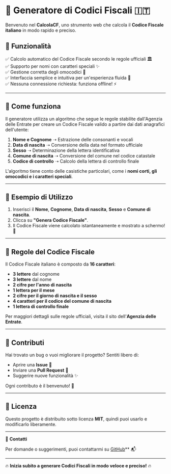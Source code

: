 # 🔢 Generatore di Codici Fiscali 🇮🇹

Benvenuto nel **CalcolaCF**, uno strumento web che calcola il **Codice Fiscale italiano** in modo rapido e preciso.

## 🚀 Funzionalità

✅ Calcolo automatico del Codice Fiscale secondo le regole ufficiali 🏛️  
✅ Supporto per nomi con caratteri speciali ✨  
✅ Gestione corretta degli omocodici 🔄  
✅ Interfaccia semplice e intuitiva per un'esperienza fluida 🎨  
✅ Nessuna connessione richiesta: funziona offline! ⚡  

---

## 📌 Come funziona

Il generatore utilizza un algoritmo che segue le regole stabilite dall'Agenzia delle Entrate per creare un Codice Fiscale valido a partire dai dati anagrafici dell'utente:

1. **Nome e Cognome** ➝ Estrazione delle consonanti e vocali  
2. **Data di nascita** ➝ Conversione della data nel formato ufficiale  
3. **Sesso** ➝ Determinazione della lettera identificativa  
4. **Comune di nascita** ➝ Conversione del comune nel codice catastale  
5. **Codice di controllo** ➝ Calcolo della lettera di controllo finale  

L'algoritmo tiene conto delle casistiche particolari, come i **nomi corti, gli omocodici e i caratteri speciali**.

---

## 📖 Esempio di Utilizzo

1. Inserisci il **Nome**, **Cognome**, **Data di nascita**, **Sesso** e **Comune di nascita**.
2. Clicca su **"Genera Codice Fiscale"**.
3. Il Codice Fiscale viene calcolato istantaneamente e mostrato a schermo! 🎉

---

## 📜 Regole del Codice Fiscale

Il Codice Fiscale italiano è composto da **16 caratteri**:

- **3 lettere** dal cognome
- **3 lettere** dal nome
- **2 cifre per l'anno di nascita**
- **1 lettera per il mese**
- **2 cifre per il giorno di nascita e il sesso**
- **4 caratteri per il codice del comune di nascita**
- **1 lettera di controllo finale**

Per maggiori dettagli sulle regole ufficiali, visita il sito dell'**Agenzia delle Entrate**.

---

## 📌 Contributi

Hai trovato un bug o vuoi migliorare il progetto? Sentiti libero di:

- Aprire una **Issue** 🐞
- Inviare una **Pull Request** 🔧
- Suggerire nuove funzionalità ✨

Ogni contributo è il benvenuto! 💙

---

## 📄 Licenza

Questo progetto è distribuito sotto licenza **MIT**, quindi puoi usarlo e modificarlo liberamente.

---

📧 **Contatti**

Per domande o suggerimenti, puoi contattarmi su [GitHub](https://github.com/ImElio)** 📬

---

🔥 **Inizia subito a generare Codici Fiscali in modo veloce e preciso!** 🔥
